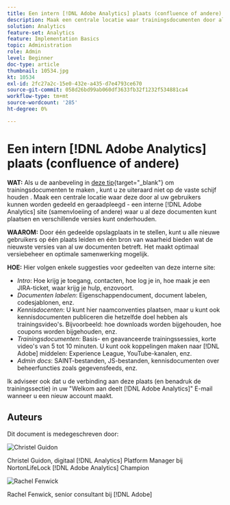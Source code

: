```yaml
---
title: Een intern [!DNL Adobe Analytics] plaats (confluence of andere)
description: Maak een centrale locatie waar trainingsdocumenten door al uw gebruikers kunnen worden gedeeld en geraadpleegd.
solution: Analytics
feature-set: Analytics
feature: Implementation Basics
topic: Administration
role: Admin
level: Beginner
doc-type: article
thumbnail: 10534.jpg
kt: 10534
exl-id: 2fc27a2c-15e0-432e-a435-d7e4793ce670
source-git-commit: 058d26bd99ab060df3633fb32f1232f534881ca4
workflow-type: tm+mt
source-wordcount: '285'
ht-degree: 0%

---
```


# Een intern [!DNL Adobe Analytics] plaats (confluence of andere)

**WAT:** Als u de aanbeveling in [deze tip](create-basic-videos-and-training.md){target="_blank"} om trainingsdocumenten te maken , kunt u ze uiteraard niet op de vaste schijf houden . Maak een centrale locatie waar deze door al uw gebruikers kunnen worden gedeeld en geraadpleegd - een interne [!DNL Adobe Analytics] site (samenvloeiing of andere) waar u al deze documenten kunt plaatsen en verschillende versies kunt onderhouden.

**WAAROM:** Door één gedeelde opslagplaats in te stellen, kunt u alle nieuwe gebruikers op één plaats leiden en één bron van waarheid bieden wat de nieuwste versies van al uw documenten betreft. Het maakt optimaal versiebeheer en optimale samenwerking mogelijk.

**HOE:** Hier volgen enkele suggesties voor gedeelten van deze interne site:

* _Intro_: Hoe krijg je toegang, contacten, hoe log je in, hoe maak je een JIRA-ticket, waar krijg je hulp, enzovoort.
* _Documenten labelen_: Eigenschappendocument, document labelen, codesjablonen, enz.
* _Kennisdocenten_: U kunt hier naamconventies plaatsen, maar u kunt ook kennisdocumenten publiceren die hetzelfde doel hebben als trainingsvideo&#39;s. Bijvoorbeeld: hoe downloads worden bijgehouden, hoe coupons worden bijgehouden, enz.
* _Trainingsdocumenten_: Basis- en geavanceerde trainingssessies, korte video&#39;s van 5 tot 10 minuten. U kunt ook koppelingen maken naar [!DNL Adobe] middelen: Experience League, YouTube-kanalen, enz.
* _Admin docs_: SAINT-bestanden, JS-bestanden, kennisdocumenten over beheerfuncties zoals gegevensfeeds, enz.

Ik adviseer ook dat u de verbinding aan deze plaats (en benadruk de trainingssectie) in uw &quot;Welkom aan deelt [!DNL Adobe Analytics]&quot; E-mail wanneer u een nieuw account maakt.


## Auteurs

Dit document is medegeschreven door:

![Christel Guidon](assets/Christel-Headshot-150.png)

Christel Guidon, digitaal [!DNL Analytics] Platform Manager bij NortonLifeLock
[!DNL Adobe Analytics] Champion

![Rachel Fenwick](assets/Rachel-Fenwick-150.png)

Rachel Fenwick, senior consultant bij [!DNL Adobe]
